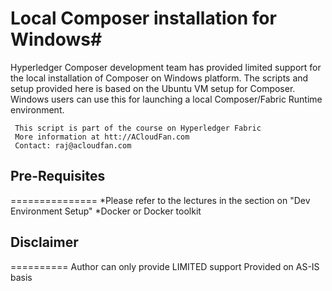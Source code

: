 
# Local Composer installation for Windows#

Hyperledger Composer development team has provided limited support for the local installation of Composer on Windows platform. The scripts and setup provided here is based on the Ubuntu VM setup for Composer. Windows users can use this for launching a local Composer/Fabric Runtime environment.

     This script is part of the course on Hyperledger Fabric
     More information at htt://ACloudFan.com
     Contact: raj@acloudfan.com

## Pre-Requisites ##
===============
*Please refer to the lectures in the section on "Dev Environment Setup"
*Docker or Docker toolkit



## Disclaimer ##
==========
     Author can only provide LIMITED support 
     Provided on AS-IS basis
